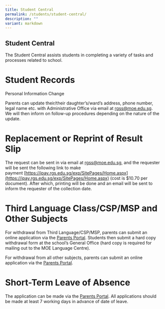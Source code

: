 ```yaml
---
title: Student Central
permalink: /students/student-central/
description: ""
variant: markdown
---
```

## Student Central



The Student Central assists students in completing a variety of tasks and processes related to school.

# Student Records

Personal Information Change

Parents can update their/their daughter’s/ward’s address, phone number, legal name etc. with Administrative Office via email at rgss@moe.edu.sg. We will then inform on follow-up procedures depending on the nature of the update.

# Replacement or Reprint of Result Slip

The request can be sent in via email at [rgss@moe.edu.sg](mailto:rgss@moe.edu.sg), and the requester will be sent the following link to make payment [https://ipay.rgs.edu.sg/exp/SitePages/Home.aspx](https://ipay.rgs.edu.sg/exp/SitePages/Home.aspx) (cost is $10.70 per document). After which, printing will be done and an email will be sent to inform the requester of the collection date.

# Third Language Class/CSP/MSP and Other Subjects

For withdrawal from Third Language/CSP/MSP, parents can submit an online application via the [Parents Portal](https://inet.rgs.edu.sg/parents/SitePages/Admin%20Information.aspx). Students then submit a hard copy withdrawal form at the school’s General Office (hard copy is required for mailing out to the MOE Language Centre). 

For withdrawal from all other subjects, parents can submit an online application via the [Parents Portal](https://inet.rgs.edu.sg/parents/SitePages/Admin%20Information.aspx).

# Short-Term Leave of Absence

The application can be made via the [Parents Portal](https://inet.rgs.edu.sg/parents/SitePages/Admin%20Information.aspx).  All applications should be made at least 7 working days in advance of date of leave.